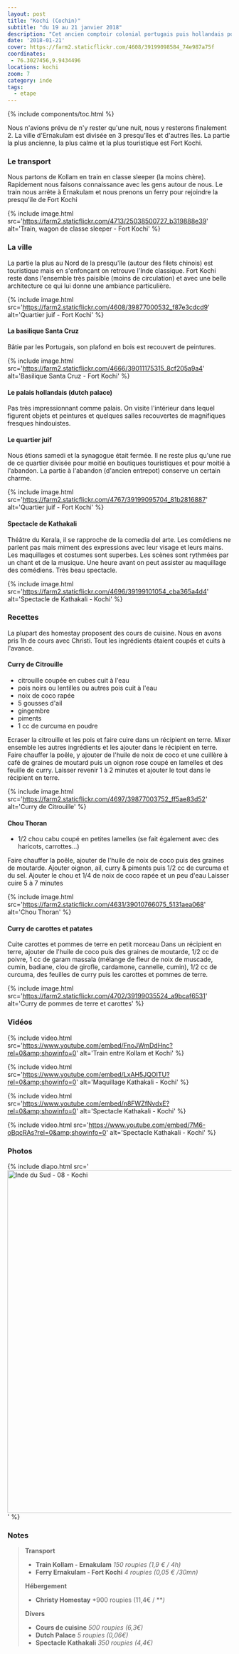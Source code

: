 ```yaml
---
layout: post
title: "Kochi (Cochin)"
subtitle: "du 19 au 21 janvier 2018"
description: "Cet ancien comptoir colonial portugais puis hollandais possède une atmosphère bien agréable"
date: '2018-01-21'
cover: https://farm2.staticflickr.com/4608/39199098584_74e987a75f
coordinates:
 - 76.3027456,9.9434496
locations: kochi
zoom: 7
category: inde
tags:
  - etape
---
```


{% include components/toc.html %}

Nous n'avions prévu de n'y rester qu'une nuit, nous y resterons finalement 2. La ville d'Ernakulam est divisée en 3 presqu'îles et d'autres îles. La partie la plus ancienne, la plus calme et la plus touristique est Fort Kochi.

### Le transport

Nous partons de Kollam en train en classe sleeper (la moins chère). Rapidement nous faisons connaissance avec les gens autour de nous. Le train nous arrête à Ernakulam et nous prenons un ferry pour rejoindre la presqu'ile de Fort Kochi

{% include image.html
  src='https://farm2.staticflickr.com/4713/25038500727_b319888e39'
  alt='Train, wagon de classe sleeper - Fort Kochi'
%}

### La ville

La partie la plus au Nord de la presqu'île (autour des filets chinois) est touristique mais en s'enfonçant on retrouve l'Inde classique. Fort Kochi reste dans l'ensemble très paisible (moins de circulation) et avec une belle architecture ce qui lui donne une ambiance particulière.

{% include image.html
  src='https://farm2.staticflickr.com/4608/39877000532_f87e3cdcd9'
  alt='Quartier juif - Fort Kochi'
%}

#### La basilique Santa Cruz

Bâtie par les Portugais, son plafond en bois est recouvert de peintures.

{% include image.html
  src='https://farm2.staticflickr.com/4666/39011175315_8cf205a9a4'
  alt='Basilique Santa Cruz - Fort Kochi'
%}

#### Le palais hollandais (dutch palace)

Pas très impressionnant comme palais. On visite l'intérieur dans lequel figurent objets et peintures et quelques salles recouvertes de magnifiques fresques hindouistes.

#### Le quartier juif

Nous étions samedi et la synagogue était fermée. Il ne reste plus qu'une rue de ce quartier divisée pour moitié en boutiques touristiques et pour moitié à l'abandon. La partie à l'abandon (d'ancien entrepot) conserve un certain charme.

{% include image.html
  src='https://farm2.staticflickr.com/4767/39199095704_81b2816887'
  alt='Quartier juif - Fort Kochi'
%}

#### Spectacle de Kathakali

Théâtre du Kerala, il se rapproche de la comedia del arte. Les comédiens ne parlent pas mais miment des expressions avec leur visage et leurs mains. Les maquillages et costumes sont superbes. Les scènes sont rythmées par un chant et de la musique. Une heure avant on peut assister au maquillage des comédiens. Très beau spectacle.

{% include image.html
  src='https://farm2.staticflickr.com/4696/39199101054_cba365a4d4'
  alt='Spectacle de Kathakali - Kochi'
%}

### Recettes

La plupart des homestay proposent des cours de cuisine. Nous en avons pris 1h de cours avec Christi. Tout les ingrédients étaient coupés et cuits à l'avance.

#### Curry de Citrouille

- citrouille coupée en cubes cuit à l'eau
- pois noirs ou lentilles ou autres pois cuit à l'eau
- noix de coco rapée
- 5 gousses d'ail
- gingembre
- piments
- 1 cc de curcuma en poudre

Ecraser la citrouille et les pois et faire cuire dans un récipient en terre.
Mixer ensemble les autres ingrédients et les ajouter dans le récipient en terre.
Faire chauffer la poêle, y ajouter de l'huile de noix de coco et une cuillère à café de graines de moutard puis un oignon rose coupé en lamelles et des feuille de curry. Laisser revenir 1 à 2 minutes et ajouter le tout dans le récipient en terre.

{% include image.html
  src='https://farm2.staticflickr.com/4697/39877003752_ff5ae83d52'
  alt='Curry de Citrouille'
%}


#### Chou Thoran

- 1/2 chou cabu coupé en petites lamelles (se fait également avec des haricots, carrottes...) 

Faire chauffer la poêle, ajouter de l'huile de noix de coco puis des graines de moutarde.
Ajouter oignon, ail, curry & piments puis 1/2 cc de curcuma et du sel.
Ajouter le chou et 1/4 de noix de coco rapée et un peu d'eau
Laisser cuire 5 à 7 minutes

{% include image.html
  src='https://farm2.staticflickr.com/4631/39010766075_5131aea068'
  alt='Chou Thoran'
%}

#### Curry de carottes et patates

Cuite carottes et pommes de terre en petit morceau
Dans un récipient en terre, ajouter de l'huile de coco puis des graines de moutarde, 1/2 cc de poivre, 1 cc de garam massala (mélange de fleur de noix de muscade, cumin, badiane, clou de girofle, cardamone, cannelle, cumin), 1/2 cc de curcuma, des feuilles de curry puis les carottes et pommes de terre.

{% include image.html
  src='https://farm2.staticflickr.com/4702/39199035524_a9bcaf6531'
  alt='Curry de pommes de terre et carottes'
%}

### Vidéos

{% include video.html
  src='https://www.youtube.com/embed/FnoJWmDdHnc?rel=0&amp;showinfo=0'
  alt='Train entre Kollam et Kochi'
%}

{% include video.html
  src='https://www.youtube.com/embed/LxAH5JQOITU?rel=0&amp;showinfo=0'
  alt='Maquillage Kathakali - Kochi'
%}

{% include video.html
  src='https://www.youtube.com/embed/n8FWZfNvdxE?rel=0&amp;showinfo=0'
  alt='Spectacle Kathakali - Kochi'
%}

{% include video.html
  src='https://www.youtube.com/embed/7M6-oBqcRAs?rel=0&amp;showinfo=0'
  alt='Spectacle Kathakali - Kochi'
%}

### Photos

{% include diapo.html
  src='<a data-flickr-embed="true"  href="https://www.flickr.com/photos/planitude/albums/72157691013506241" title="Inde du Sud - 08 - Kochi"><img src="https://farm5.staticflickr.com/4608/39877000532_f87e3cdcd9_b.jpg" width="1024" height="768" alt="Inde du Sud - 08 - Kochi"></a><script async src="//embedr.flickr.com/assets/client-code.js" charset="utf-8"></script>'
%}

### Notes

>**Transport**
>
>- **Train Kollam - Ernakulam** *150 roupies (1,9 € / 4h)*
>- **Ferry Ernakulam - Fort Kochi** *4 roupies (0,05 € /30mn)*
>
>**Hébergement**
>
>- **Christy Homestay** *900 roupies (11,4€ / ***)*
>
>**Divers**
>
>- **Cours de cuisine** *500 roupies (6,3€)*
>- **Dutch Palace** *5 roupies (0,06€)*
>- **Spectacle Kathakali** *350 roupies (4,4€)*
